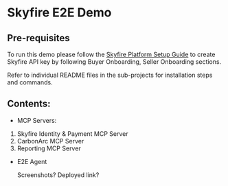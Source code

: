 # Skyfire E2E Demo

## Pre-requisites
To run this demo please follow the [Skyfire Platform Setup Guide](https://docs.google.com/document/d/1y0Z-Kf7JAue-N2aJR_AROtuXmoFqYNZQohczDLynwBo/edit?usp=sharing) to create Skyfire API key by following Buyer Onboarding, Seller Onboarding sections.

Refer to individual README files in the sub-projects for installation steps and commands.

## Contents: 

- MCP Servers:

1. Skyfire Identity & Payment MCP Server
2. CarbonArc MCP Server
3. Reporting MCP Server

- E2E Agent

  Screenshots?
  Deployed link?
